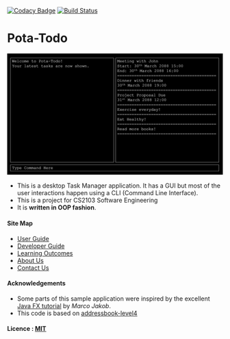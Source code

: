 [![Codacy Badge](https://api.codacy.com/project/badge/Grade/7994094a9dd944f69fdfbf881c7bff0d)](https://www.codacy.com/app/zeticous/main_2?utm_source=github.com&amp;utm_medium=referral&amp;utm_content=CS2103JAN2017-T15-B3/main&amp;utm_campaign=Badge_Grade)
[![Build Status](https://travis-ci.org/CS2103JAN2017-T15-B3/main.svg?branch=master)](https://travis-ci.org/CS2103JAN2017-T15-B3/main)

# Pota-Todo

<img src="docs/images/newUi.png" width="600"><br>

* This is a desktop Task Manager application. It has a GUI but most of the user interactions happen using
  a CLI (Command Line Interface).
* This is a project for CS2103 Software Engineering
* It is **written in OOP fashion**.


#### Site Map
* [User Guide](docs/UserGuide.md)
* [Developer Guide](docs/DeveloperGuide.md)
* [Learning Outcomes](docs/LearningOutcomes.md)
* [About Us](docs/AboutUs.md)
* [Contact Us](docs/ContactUs.md)


#### Acknowledgements

* Some parts of this sample application were inspired by the excellent
  [Java FX tutorial](http://code.makery.ch/library/javafx-8-tutorial/) by *Marco Jakob*.
* This code is based on [addressbook-level4](https://github.com/nus-cs2103-AY1617S2/addressbook-level4)

#### Licence : [MIT](LICENSE)
